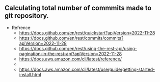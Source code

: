 ## Calculating total number of commmits made to git repository.

- Refrence
    - https://docs.github.com/en/rest/quickstart?apiVersion=2022-11-28
    - https://docs.github.com/en/rest/commits/commits?apiVersion=2022-11-28
    - https://docs.github.com/en/rest/using-the-rest-api/using-pagination-in-the-rest-api?apiVersion=2022-11-28
    - https://docs.aws.amazon.com/cli/latest/reference/
    - 
    - https://docs.aws.amazon.com/cli/latest/userguide/getting-started-install.html

<!-- 
    #### Sample api calls taken from official documentation & testing done locally.

    curl -L \
        -H "Accept: application/vnd.github+json" \
        -H "Authorization: Bearer <YOUR-TOKEN>" \
        -H "X-GitHub-Api-Version: 2022-11-28" \
        https://api.github.com/repos/OWNER/REPO/commits
 
    get /repos/{owner}/{repo}/commits

    ## Replacing required fields in the above api call.

    owner : khannashiv
    repo : Kubernetes-Practice
    Modified URL : https://api.github.com/repos/khannashiv/Kubernetes-Practice/commits
  
    ## Testing locally.

    curl https://api.github.com/repos/khannashiv/Kubernetes-Practice/commits --- > This is giving me an output in json format .
 
    curl "https://api.github.com/repos/khannashiv/Kubernetes-Practice/commits?per_page=30&page=1"
    curl "https://api.github.com/repos/khannashiv/Kubernetes-Practice/commits?per_page=30&page=2"
    curl "https://api.github.com/repos/khannashiv/Kubernetes-Practice/commits?per_page=30&page=3"

    ## We can print maximum 100 items/commits in single page.

    curl "https://api.github.com/repos/khannashiv/Kubernetes-Practice/commits?per_page=100&page=1"
    curl "https://api.github.com/repos/khannashiv/Kubernetes-Practice/commits?per_page=500" --- > But it accepting max of 100 commits as written in official documentation.

    ## In the below command, we are silently taking an output of curl and saving the output in comit.json file & eventually calculating the count of commits made by owner of repo.
    curl -s https://api.github.com/repos/khannashiv/Kubernetes-Practice/commits -o commit.json && jq '.[] | .commit.author.name' commit.json | wc -l

    -->